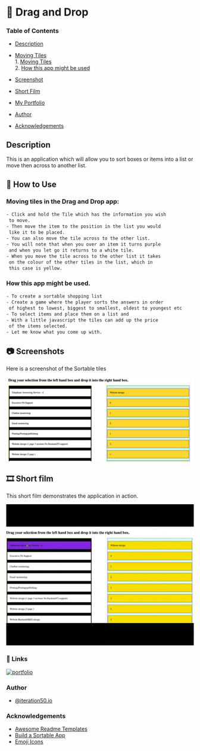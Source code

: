 # 📝 Drag and Drop

### Table of Contents
* [Description](#description)<br>
* [Moving Tiles](#📖-how-to-use)
    <br> 1. [Moving Tiles](#moving-tiles-in-the-drag-and-drop-app)<br> 2. [How this app might be used](#how-this-app-might-be-used)<br>

* [Screenshot](#📷-screenshots)
* [Short Film](#🎞️-short-film)
* [My Portfolio](#🔗-links)
* [Author](#author)
* [Acknowledgements](#acknowledgements)

## Description
 This is an application which will allow you to sort boxes or items into a list or move then across to another list.

##  📖 How to Use 
### Moving tiles in the Drag and Drop app:

```
- Click and hold the Tile which has the information you wish
 to move.
- Then move the item to the position in the list you would
 like it to be placed.
- You can also move the tile across to the other list. 
- You will note that when you over an item it turns purple
 and when you let go it returns to a white tile.
- When you move the tile across to the other list it takes
 on the colour of the other tiles in the list, which in 
 this case is yellow.
```

### How this app might be used.

```
- To create a sortable shopping list
- Create a game where the player sorts the answers in order
 of highest to lowest, biggest to smallest, oldest to youngest etc
- To select items and place them on a list and 
- With a little javascript the tiles can add up the price
 of the items selected. 
- Let me know what you come up with.
```

## 📷 Screenshots

Here is a screenshot of the Sortable tiles

![Drag and Drop app](./Assets/images/DaD.png)
                                            
##  🎞️ Short film

This short film demonstrates the application in action.

![Sorting in Action](./Assets/images/DragandDrop.gif)

### 🔗 Links
[![portfolio](https://img.shields.io/badge/my_Student_portfolio-000?style=for-the-badge&logo=ko-fi&logoColor=white)](https://github.com/AbriCS)

### Author
- [@iteration50.io](https://www.iteration50.io/)


### Acknowledgements

 - [Awesome Readme Templates](https://awesomeopensource.com/project/elangosundar/awesome-README-templates)
 - [Build a Sortable App](https://www.youtube.com/watch?v=jfYWwQrtzzY)  
 - [Emoji Icons](https://github.com/ikatyang/emoji-cheat-sheet/blob/master/README.md)

